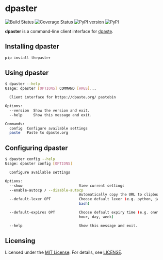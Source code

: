 # dpaster

[![Build Status](https://travis-ci.org/xvm32/dpaster.svg?branch=master)](https://travis-ci.org/xvm32/dpaster) [![Coverage Status](https://coveralls.io/repos/github/xvm32/dpaster/badge.svg?branch=master)](https://coveralls.io/github/xvm32/dpaster?branch=master) [![PyPI version](https://badge.fury.io/py/thepaster.svg)](https://pypi.org/project/thepaster/1.1.1/) [![PyPI](https://img.shields.io/badge/status-stable-brightgreen.svg)](https://pypi.org/project/thepaster/1.1.1/) 

**dpaster** is a command-line client interface for [dpaste](https://dpaste.org/).

## Installing dpaster

```sh
pip install thepaster
```

## Using dpaster

```sh
$ dpaster --help
Usage: dpaster [OPTIONS] COMMAND [ARGS]...

  Client interface for https://dpaste.org/ pastebin

Options:
  --version  Show the version and exit.
  --help     Show this message and exit.

Commands:
  config  Configure available settings
  paste   Paste to dpaste.org
```

## Configuring dpaster

```sh
$ dpaster config --help
Usage: dpaster config [OPTIONS]

  Configure available settings

Options:
  --show                          View current settings
  --enable-autocp / --disable-autocp
                                  Automatically copy the URL to clipboard
  --default-lexer OPT             Choose default lexer (e.g. python, java,
                                  bash)

  --default-expires OPT           Choose default expiry time (e.g. onetime,
                                  hour, day, week)

  --help                          Show this message and exit.
```

## Licensing

Licensed under the [MIT License](https://opensource.org/licenses/MIT). For details, see [LICENSE](https://github.com/xvm32/dpaster/blob/master/LICENSE).


